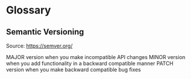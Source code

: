 # Glossary

## Semantic Versioning

Source: https://semver.org/

>>>
MAJOR version when you make incompatible API changes
MINOR version when you add functionality in a backward compatible manner
PATCH version when you make backward compatible bug fixes
>>>
